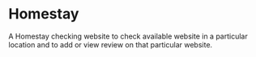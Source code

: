 # Homestay
A Homestay checking website to check available website in a particular location and to add or view review on that particular website.
